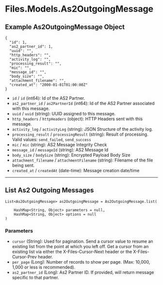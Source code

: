 # Files.Models.As2OutgoingMessage

## Example As2OutgoingMessage Object

```
{
  "id": 1,
  "as2_partner_id": 1,
  "uuid": "",
  "http_headers": "",
  "activity_log": "",
  "processing_result": "",
  "mic": "",
  "message_id": "",
  "body_size": "",
  "attachment_filename": "",
  "created_at": "2000-01-01T01:00:00Z"
}
```

* `id` / `id`  (int64): Id of the AS2 Partner.
* `as2_partner_id` / `as2PartnerId`  (int64): Id of the AS2 Partner associated with this message.
* `uuid` / `uuid`  (string): UUID assigned to this message.
* `http_headers` / `httpHeaders`  (object): HTTP Headers sent with this message.
* `activity_log` / `activityLog`  (string): JSON Structure of the activity log.
* `processing_result` / `processingResult`  (string): Result of processing. Valid values: `send_failed`, `send_success`
* `mic` / `mic`  (string): AS2 Message Integrity Check
* `message_id` / `messageId`  (string): AS2 Message Id
* `body_size` / `bodySize`  (string): Encrypted Payload Body Size
* `attachment_filename` / `attachmentFilename`  (string): Filename of the file being sent.
* `created_at` / `createdAt`  (date-time): Message creation date/time


---

## List As2 Outgoing Messages

```
List<As2OutgoingMessage> as2OutgoingMessage = As2OutgoingMessage.list(
    
    HashMap<String, Object> parameters = null,
    HashMap<String, Object> options = null
)
```

### Parameters

* `cursor` (String): Used for pagination.  Send a cursor value to resume an existing list from the point at which you left off.  Get a cursor from an existing list via either the X-Files-Cursor-Next header or the X-Files-Cursor-Prev header.
* `per_page` (Long): Number of records to show per page.  (Max: 10,000, 1,000 or less is recommended).
* `as2_partner_id` (Long): As2 Partner ID.  If provided, will return message specific to that partner.
